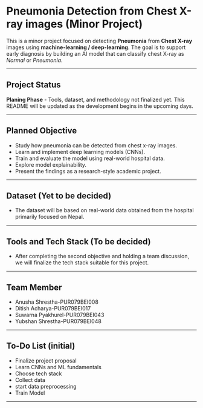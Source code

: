 # Pneumonia Detection from Chest X-ray images (Minor Project)


This is a minor project focused on detecting **Pneumonia** from **Chest X-ray** images using **machine-learning / deep-learning**. The goal is to support early diagnosis by building an AI model that can classify chest X-ray as *Normal* or *Pneumonia*.

---

## Project Status

**Planing Phase** - Tools, dataset, and methodology not finalized yet.
This README will be updated as the development begins in the upcoming days.


---

## Planned Objective

- Study how pneumonia can be detected from chest x-ray images.
- Learn and implement deep learning models (CNNs).
- Train and evaluate the model using real-world hospital data.
- Explore model explainability.
- Present the findings as a research-style academic project.


---

## Dataset (Yet to be decided)

- The dataset will be based on real-world data obtained from the hospital primarily focused on Nepal.


---

## Tools and Tech Stack (To be decided)

- After completing the second objective and holding a team discussion, we will finalize the tech stack suitable for this project.

---

## Team Member 

- Anusha Shrestha-PUR079BEI008
- Ditish Acharya-PUR079BEI017
- Suwarna Pyakhurel-PUR079BEI043
- Yubshan Shrestha-PUR079BEI048

---

## To-Do List (initial)

- Finalize project proposal
- Learn CNNs and ML fundamentals
- Choose tech stack
- Collect data
- start data preprocessing
- Train Model

---